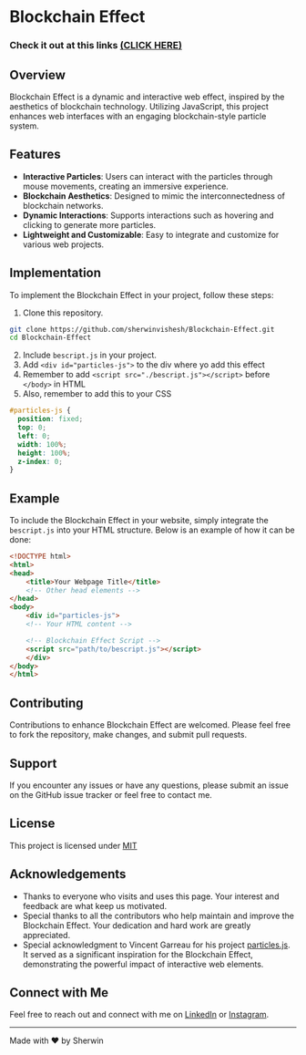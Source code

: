 # Blockchain Effect

### Check it out at this links [(CLICK HERE)](https://sherwinvishesh.github.io/Blockchain-Effect/)

## Overview
Blockchain Effect is a dynamic and interactive web effect, inspired by the aesthetics of blockchain technology. Utilizing JavaScript, this project enhances web interfaces with an engaging blockchain-style particle system.

## Features
- **Interactive Particles**: Users can interact with the particles through mouse movements, creating an immersive experience.
- **Blockchain Aesthetics**: Designed to mimic the interconnectedness of blockchain networks.
- **Dynamic Interactions**: Supports interactions such as hovering and clicking to generate more particles.
- **Lightweight and Customizable**: Easy to integrate and customize for various web projects.

## Implementation 
To implement the Blockchain Effect in your project, follow these steps:
1. Clone this repository.
  ```bash
  git clone https://github.com/sherwinvishesh/Blockchain-Effect.git
  cd Blockchain-Effect
  ```
2. Include `bescript.js` in your project.
3. Add `<div id="particles-js">` to the div where yo add this effect
4. Remember to add `<script src="./bescript.js"></script>` before `</body>` in HTML
5. Also, remember to add this to your CSS
  ```css
  #particles-js {
    position: fixed; 
    top: 0;          
    left: 0;         
    width: 100%;     
    height: 100%;    
    z-index: 0;   
}
  ```

## Example
To include the Blockchain Effect in your website, simply integrate the `bescript.js` into your HTML structure. Below is an example of how it can be done:

```html
<!DOCTYPE html>
<html>
<head>
    <title>Your Webpage Title</title>
    <!-- Other head elements -->
</head>
<body>
    <div id="particles-js">
    <!-- Your HTML content -->

    <!-- Blockchain Effect Script -->
    <script src="path/to/bescript.js"></script>
    </div>
</body>
</html>
```


## Contributing

Contributions to enhance Blockchain Effect are welcomed. Please feel free to fork the repository, make changes, and submit pull requests.

## Support

If you encounter any issues or have any questions, please submit an issue on the GitHub issue tracker or feel free to contact me.


## License

This project is licensed under [MIT](LICENSE)

## Acknowledgements

- Thanks to everyone who visits and uses this page. Your interest and feedback are what keep us motivated.
- Special thanks to all the contributors who help maintain and improve the Blockchain Effect. Your dedication and hard work are greatly appreciated.
- Special acknowledgment to Vincent Garreau for his project [particles.js](https://github.com/VincentGarreau/particles.js). It served as a significant inspiration for the Blockchain Effect, demonstrating the powerful impact of interactive web elements.



## Connect with Me

Feel free to reach out and connect with me on [LinkedIn](https://www.linkedin.com/in/sherwinvishesh) or [Instagram](https://www.instagram.com/sherwinvishesh/).

---

Made with ❤️ by Sherwin
